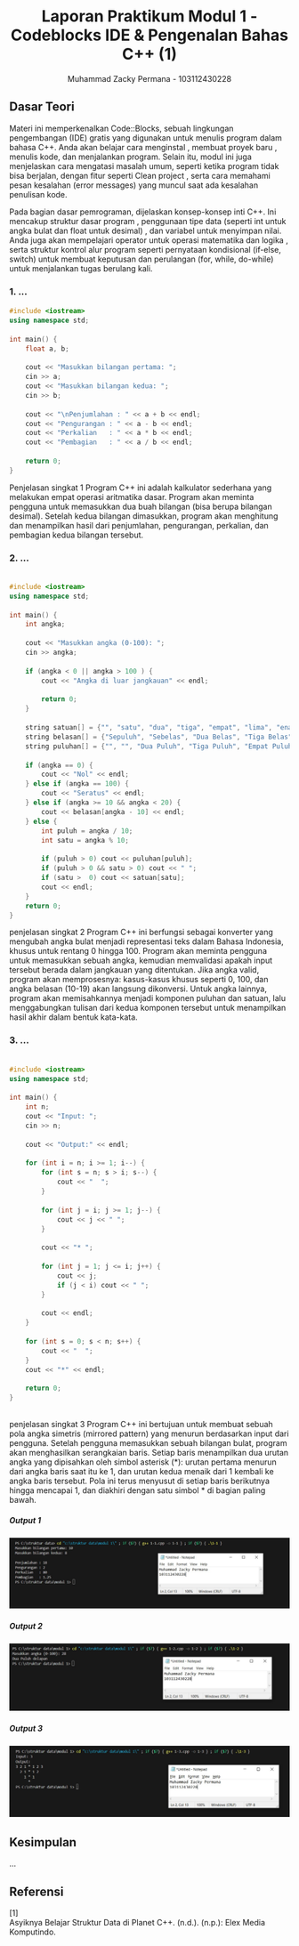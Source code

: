 # <h1 align="center">Laporan Praktikum Modul 1 - Codeblocks IDE & Pengenalan Bahas C++ (1)</h1>
<p align="center">Muhammad Zacky Permana - 103112430228</p>

## Dasar Teori
Materi ini memperkenalkan Code::Blocks, sebuah lingkungan pengembangan (IDE) gratis yang digunakan untuk menulis program dalam bahasa C++. Anda akan belajar cara menginstal , membuat proyek baru , menulis kode, dan menjalankan program. Selain itu, modul ini juga menjelaskan cara mengatasi masalah umum, seperti ketika program tidak bisa berjalan, dengan fitur seperti Clean project , serta cara memahami pesan kesalahan (error messages) yang muncul saat ada kesalahan penulisan kode.


Pada bagian dasar pemrograman, dijelaskan konsep-konsep inti C++. Ini mencakup struktur dasar program , penggunaan tipe data (seperti int untuk angka bulat dan float untuk desimal) , dan variabel untuk menyimpan nilai. Anda juga akan mempelajari operator untuk operasi matematika dan logika , serta struktur kontrol alur program seperti pernyataan kondisional (if-else, switch) untuk membuat keputusan dan perulangan (for, while, do-while) untuk menjalankan tugas berulang kali.


### 1. ...

```C++
#include <iostream>
using namespace std;

int main() {
    float a, b;

    cout << "Masukkan bilangan pertama: ";
    cin >> a;
    cout << "Masukkan bilangan kedua: ";
    cin >> b;

    cout << "\nPenjumlahan : " << a + b << endl;
    cout << "Pengurangan : " << a - b << endl;
    cout << "Perkalian   : " << a * b << endl;
    cout << "Pembagian   : " << a / b << endl;

    return 0;
}

```
Penjelasan singkat 1
Program C++ ini adalah kalkulator sederhana yang melakukan empat operasi aritmatika dasar. Program akan meminta pengguna untuk memasukkan dua buah bilangan (bisa berupa bilangan desimal). Setelah kedua bilangan dimasukkan, program akan menghitung dan menampilkan hasil dari penjumlahan, pengurangan, perkalian, dan pembagian kedua bilangan tersebut.


### 2. ...

```C++

#include <iostream>
using namespace std;

int main() {
    int angka;

    cout << "Masukkan angka (0-100): ";
    cin >> angka;

    if (angka < 0 || angka > 100 ) {
        cout << "Angka di luar jangkauan" << endl;

        return 0;
    }

    string satuan[] = {"", "satu", "dua", "tiga", "empat", "lima", "enam",  "tujuh", "delapan", "sembilan"};
    string belasan[] = {"Sepuluh", "Sebelas", "Dua Belas", "Tiga Belas", "Empat Belas", "Lima Belas", "Enam Belas", "Tujuh Belas", "Delapan Belas", "Sembilan Belas"};
    string puluhan[] = {"", "", "Dua Puluh", "Tiga Puluh", "Empat Puluh", "Lima Puluh", "Enam Puluh", "Tujuh Puluh", "Delapan Puluh", "Sembilan Puluh"};

    if (angka == 0) {
        cout << "Nol" << endl;
    } else if (angka == 100) {
        cout << "Seratus" << endl;
    } else if (angka >= 10 && angka < 20) {
        cout << belasan[angka - 10] << endl;
    } else {
        int puluh = angka / 10;
        int satu = angka % 10;

        if (puluh > 0) cout << puluhan[puluh];
        if (puluh > 0 && satu > 0) cout << " ";
        if (satu >  0) cout << satuan[satu];
        cout << endl;
    }
    return 0;
}

```
penjelasan singkat 2
Program C++ ini berfungsi sebagai konverter yang mengubah angka bulat menjadi representasi teks dalam Bahasa Indonesia, khusus untuk rentang 0 hingga 100. Program akan meminta pengguna untuk memasukkan sebuah angka, kemudian memvalidasi apakah input tersebut berada dalam jangkauan yang ditentukan. Jika angka valid, program akan memprosesnya: kasus-kasus khusus seperti 0, 100, dan angka belasan (10-19) akan langsung dikonversi. Untuk angka lainnya, program akan memisahkannya menjadi komponen puluhan dan satuan, lalu menggabungkan tulisan dari kedua komponen tersebut untuk menampilkan hasil akhir dalam bentuk kata-kata.

### 3. ...

```C++

#include <iostream>
using namespace std;

int main() {
    int n;
    cout << "Input: ";
    cin >> n;

    cout << "Output:" << endl;

    for (int i = n; i >= 1; i--) {
        for (int s = n; s > i; s--) {
            cout << "  ";
        }

        for (int j = i; j >= 1; j--) {
            cout << j << " ";
        }

        cout << "* ";

        for (int j = 1; j <= i; j++) {
            cout << j;
            if (j < i) cout << " ";
        }

        cout << endl;
    }

    for (int s = 0; s < n; s++) {
        cout << "  ";
    }
    cout << "*" << endl;

    return 0;
}



```
penjelasan singkat  3
Program C++ ini bertujuan untuk membuat sebuah pola angka simetris (mirrored pattern) yang menurun berdasarkan input dari pengguna. Setelah pengguna memasukkan sebuah bilangan bulat, program akan menghasilkan serangkaian baris. Setiap baris menampilkan dua urutan angka yang dipisahkan oleh simbol asterisk (*): urutan pertama menurun dari angka baris saat itu ke 1, dan urutan kedua menaik dari 1 kembali ke angka baris tersebut. Pola ini terus menyusut di setiap baris berikutnya hingga mencapai 1, dan diakhiri dengan satu simbol * di bagian paling bawah.

##### Output 1
![Screenshot Output 1](https://github.com/kyyyyraa/Struktur-Data-Assigment/blob/main/Modul-1/Output-1-1.jpg)

##### Output 2
![Screenshot Output 2](https://github.com/kyyyyraa/Struktur-Data-Assigment/blob/main/Modul-1/Output-1-2.jpg)

##### Output 3
![Screenshot Output 3](https://github.com/kyyyyraa/Struktur-Data-Assigment/blob/main/Modul-1/Output-1-3.jpg)


## Kesimpulan
...

## Referensi
[1]
<br>Asyiknya Belajar Struktur Data di Planet C++. (n.d.). (n.p.):
Elex Media Komputindo.

<br>
